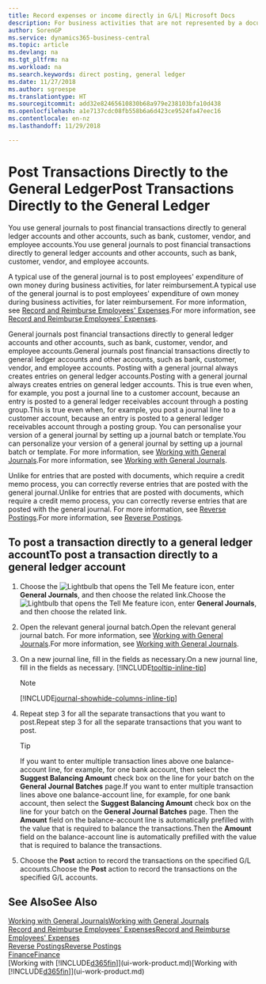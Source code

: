 ```yaml
---
title: Record expenses or income directly in G/L| Microsoft Docs
description: For business activities that are not represented by a document in, such as smaller expenses or cash receipts, you can create the related transactions by posting journal lines in the General Journal page.
author: SorenGP
ms.service: dynamics365-business-central
ms.topic: article
ms.devlang: na
ms.tgt_pltfrm: na
ms.workload: na
ms.search.keywords: direct posting, general ledger
ms.date: 11/27/2018
ms.author: sgroespe
ms.translationtype: HT
ms.sourcegitcommit: add32e82465610830b68a979e238103bfa10d438
ms.openlocfilehash: a1e7137cdc08fb558b6a6d423ce9524fa47eec16
ms.contentlocale: en-nz
ms.lasthandoff: 11/29/2018

---
```

# <a name="post-transactions-directly-to-the-general-ledger"></a><span data-ttu-id="fa199-103">Post Transactions Directly to the General Ledger</span><span class="sxs-lookup"><span data-stu-id="fa199-103">Post Transactions Directly to the General Ledger</span></span>

<span data-ttu-id="fa199-104">You use general journals to post financial transactions directly to general ledger accounts and other accounts, such as bank, customer, vendor, and employee accounts.</span><span class="sxs-lookup"><span data-stu-id="fa199-104">You use general journals to post financial transactions directly to general ledger accounts and other accounts, such as bank, customer, vendor, and employee accounts.</span></span>  

<span data-ttu-id="fa199-105">A typical use of the general journal is to post employees' expenditure of own money during business activities, for later reimbursement.</span><span class="sxs-lookup"><span data-stu-id="fa199-105">A typical use of the general journal is to post employees' expenditure of own money during business activities, for later reimbursement.</span></span> <span data-ttu-id="fa199-106">For more information, see [Record and Reimburse Employees' Expenses](finance-how-record-reimburse-employee-expenses.md).</span><span class="sxs-lookup"><span data-stu-id="fa199-106">For more information, see [Record and Reimburse Employees' Expenses](finance-how-record-reimburse-employee-expenses.md).</span></span>

<span data-ttu-id="fa199-107">General journals post financial transactions directly to general ledger accounts and other accounts, such as bank, customer, vendor, and employee accounts.</span><span class="sxs-lookup"><span data-stu-id="fa199-107">General journals post financial transactions directly to general ledger accounts and other accounts, such as bank, customer, vendor, and employee accounts.</span></span> <span data-ttu-id="fa199-108">Posting with a general journal always creates entries on general ledger accounts.</span><span class="sxs-lookup"><span data-stu-id="fa199-108">Posting with a general journal always creates entries on general ledger accounts.</span></span> <span data-ttu-id="fa199-109">This is true even when, for example, you post a journal line to a customer account, because an entry is posted to a general ledger receivables account through a posting group.</span><span class="sxs-lookup"><span data-stu-id="fa199-109">This is true even when, for example, you post a journal line to a customer account, because an entry is posted to a general ledger receivables account through a posting group.</span></span> <span data-ttu-id="fa199-110">You can personalise your version of a general journal by setting up a journal batch or template.</span><span class="sxs-lookup"><span data-stu-id="fa199-110">You can personalize your version of a general journal by setting up a journal batch or template.</span></span> <span data-ttu-id="fa199-111">For more information, see [Working with General Journals](ui-work-general-journals.md).</span><span class="sxs-lookup"><span data-stu-id="fa199-111">For more information, see [Working with General Journals](ui-work-general-journals.md).</span></span>

<span data-ttu-id="fa199-112">Unlike for entries that are posted with documents, which require a credit memo process, you can correctly reverse entries that are posted with the general journal.</span><span class="sxs-lookup"><span data-stu-id="fa199-112">Unlike for entries that are posted with documents, which require a credit memo process, you can correctly reverse entries that are posted with the general journal.</span></span> <span data-ttu-id="fa199-113">For more information, see [Reverse Postings](finance-how-reverse-journal-posting.md).</span><span class="sxs-lookup"><span data-stu-id="fa199-113">For more information, see [Reverse Postings](finance-how-reverse-journal-posting.md).</span></span>

## <a name="to-post-a-transaction-directly-to-a-general-ledger-account"></a><span data-ttu-id="fa199-114">To post a transaction directly to a general ledger account</span><span class="sxs-lookup"><span data-stu-id="fa199-114">To post a transaction directly to a general ledger account</span></span>

1. <span data-ttu-id="fa199-115">Choose the ![Lightbulb that opens the Tell Me feature](media/ui-search/search_small.png "Tell me what you want to do") icon, enter **General Journals**, and then choose the related link.</span><span class="sxs-lookup"><span data-stu-id="fa199-115">Choose the ![Lightbulb that opens the Tell Me feature](media/ui-search/search_small.png "Tell me what you want to do") icon, enter **General Journals**, and then choose the related link.</span></span>
2. <span data-ttu-id="fa199-116">Open the relevant general journal batch.</span><span class="sxs-lookup"><span data-stu-id="fa199-116">Open the relevant general journal batch.</span></span> <span data-ttu-id="fa199-117">For more information, see [Working with General Journals](ui-work-general-journals.md).</span><span class="sxs-lookup"><span data-stu-id="fa199-117">For more information, see [Working with General Journals](ui-work-general-journals.md).</span></span>
3. <span data-ttu-id="fa199-118">On a new journal line, fill in the fields as necessary.</span><span class="sxs-lookup"><span data-stu-id="fa199-118">On a new journal line, fill in the fields as necessary.</span></span> [!INCLUDE[tooltip-inline-tip](includes/tooltip-inline-tip_md.md)]    

    > [!NOTE]
    > [!INCLUDE[journal-showhide-columns-inline-tip](includes/journal-showhide-columns-inline-tip.md)]
4. <span data-ttu-id="fa199-119">Repeat step 3 for all the separate transactions that you want to post.</span><span class="sxs-lookup"><span data-stu-id="fa199-119">Repeat step 3 for all the separate transactions that you want to post.</span></span>

    > [!TIP]  
    > <span data-ttu-id="fa199-120">If you want to enter multiple transaction lines above one balance-account line, for example, for one bank account, then select the **Suggest Balancing Amount** check box on the line for your batch on the **General Journal Batches** page.</span><span class="sxs-lookup"><span data-stu-id="fa199-120">If you want to enter multiple transaction lines above one balance-account line, for example, for one bank account, then select the **Suggest Balancing Amount** check box on the line for your batch on the **General Journal Batches** page.</span></span> <span data-ttu-id="fa199-121">Then the **Amount** field on the balance-account line is automatically prefilled with the value that is required to balance the transactions.</span><span class="sxs-lookup"><span data-stu-id="fa199-121">Then the **Amount** field on the balance-account line is automatically prefilled with the value that is required to balance the transactions.</span></span>
5. <span data-ttu-id="fa199-122">Choose the **Post** action to record the transactions on the specified G/L accounts.</span><span class="sxs-lookup"><span data-stu-id="fa199-122">Choose the **Post** action to record the transactions on the specified G/L accounts.</span></span>

## <a name="see-also"></a><span data-ttu-id="fa199-123">See Also</span><span class="sxs-lookup"><span data-stu-id="fa199-123">See Also</span></span>

[<span data-ttu-id="fa199-124">Working with General Journals</span><span class="sxs-lookup"><span data-stu-id="fa199-124">Working with General Journals</span></span>](ui-work-general-journals.md)  
[<span data-ttu-id="fa199-125">Record and Reimburse Employees' Expenses</span><span class="sxs-lookup"><span data-stu-id="fa199-125">Record and Reimburse Employees' Expenses</span></span>](finance-how-record-reimburse-employee-expenses.md)  
[<span data-ttu-id="fa199-126">Reverse Postings</span><span class="sxs-lookup"><span data-stu-id="fa199-126">Reverse Postings</span></span>](finance-how-reverse-journal-posting.md)  
[<span data-ttu-id="fa199-127">Finance</span><span class="sxs-lookup"><span data-stu-id="fa199-127">Finance</span></span>](finance.md)  
<span data-ttu-id="fa199-128">[Working with [!INCLUDE[d365fin](includes/d365fin_md.md)]](ui-work-product.md)</span><span class="sxs-lookup"><span data-stu-id="fa199-128">[Working with [!INCLUDE[d365fin](includes/d365fin_md.md)]](ui-work-product.md)</span></span>  

